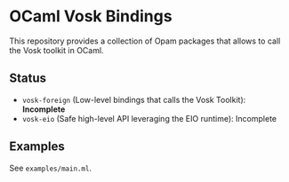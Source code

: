 # OCaml Vosk Bindings

This repository provides a collection of Opam packages that allows to call the
Vosk toolkit in OCaml.

## Status

- `vosk-foreign` (Low-level bindings that calls the Vosk Toolkit): **Incomplete**
- `vosk-eio` (Safe high-level API leveraging the EIO runtime): Incomplete

## Examples

See `examples/main.ml`.
